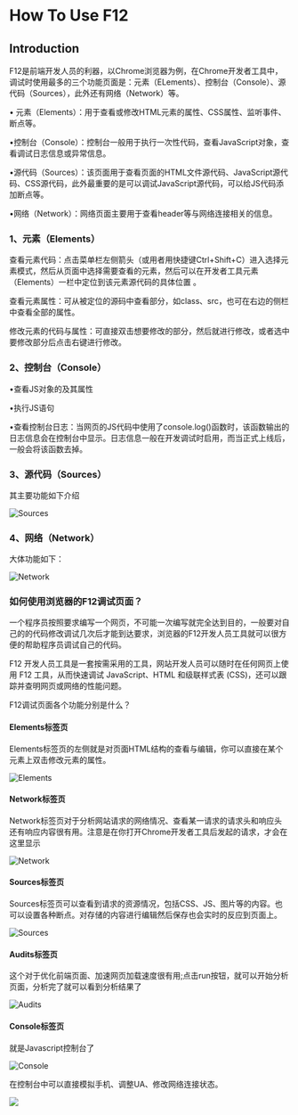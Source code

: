 # How To Use F12
## Introduction

F12是前端开发人员的利器，以Chrome浏览器为例，在Chrome开发者工具中，调试时使用最多的三个功能页面是：元素（ELements）、控制台（Console）、源代码（Sources），此外还有网络（Network）等。

• 元素（Elements）：用于查看或修改HTML元素的属性、CSS属性、监听事件、断点等。

•控制台（Console）：控制台一般用于执行一次性代码，查看JavaScript对象，查看调试日志信息或异常信息。

•源代码（Sources）：该页面用于查看页面的HTML文件源代码、JavaScript源代码、CSS源代码，此外最重要的是可以调试JavaScript源代码，可以给JS代码添加断点等。

•网络（Network）：网络页面主要用于查看header等与网络连接相关的信息。


### 1、元素（Elements）

查看元素代码：点击菜单栏左侧箭头（或用者用快捷键Ctrl+Shift+C）进入选择元素模式，然后从页面中选择需要查看的元素，然后可以在开发者工具元素（Elements）一栏中定位到该元素源代码的具体位置 。

查看元素属性：可从被定位的源码中查看部分，如class、src，也可在右边的侧栏中查看全部的属性。

修改元素的代码与属性：可直接双击想要修改的部分，然后就进行修改，或者选中要修改部分后点击右键进行修改。


### 2、控制台（Console）

•查看JS对象的及其属性

•执行JS语句

•查看控制台日志：当网页的JS代码中使用了console.log()函数时，该函数输出的日志信息会在控制台中显示。日志信息一般在开发调试时启用，而当正式上线后，一般会将该函数去掉。

### 3、源代码（Sources）

其主要功能如下介绍

![Sources](https://img-blog.csdn.net/2018041018293410?watermark/2/text/aHR0cHM6Ly9ibG9nLmNzZG4ubmV0L20wXzM3NzI0MzU2/font/5a6L5L2T/fontsize/400/fill/I0JBQkFCMA==/dissolve/70)

### 4、网络（Network）

大体功能如下：

![Network](https://img-blog.csdn.net/20180410184756216?watermark/2/text/aHR0cHM6Ly9ibG9nLmNzZG4ubmV0L20wXzM3NzI0MzU2/font/5a6L5L2T/fontsize/400/fill/I0JBQkFCMA==/dissolve/70)

 



### 如何使用浏览器的F12调试页面？

一个程序员按照要求编写一个网页，不可能一次编写就完全达到目的，一般要对自己的的代码修改调试几次后才能到达要求，浏览器的F12开发人员工具就可以很方便的帮助程序员调试自己的代码。

F12 开发人员工具是一套按需采用的工具，网站开发人员可以随时在任何网页上使用 F12 工具，从而快速调试 JavaScript、HTML 和级联样式表 (CSS)，还可以跟踪并查明网页或网络的性能问题。

F12调试页面各个功能分别是什么？

#### Elements标签页

Elements标签页的左侧就是对页面HTML结构的查看与编辑，你可以直接在某个元素上双击修改元素的属性。

![Elements](https://img2018.cnblogs.com/blog/1017421/201810/1017421-20181009112204863-862968394.png)

#### Network标签页

Network标签页对于分析网站请求的网络情况、查看某一请求的请求头和响应头还有响应内容很有用。注意是在你打开Chrome开发者工具后发起的请求，才会在这里显示

![Network](https://img2018.cnblogs.com/blog/1017421/201810/1017421-20181009112227978-1348717541.png)

#### Sources标签页

Sources标签页可以查看到请求的资源情况，包括CSS、JS、图片等的内容。也可以设置各种断点。对存储的内容进行编辑然后保存也会实时的反应到页面上。

![Sources](https://img2018.cnblogs.com/blog/1017421/201810/1017421-20181009112236552-1469961277.png)

#### Audits标签页

这个对于优化前端页面、加速网页加载速度很有用;点击run按钮，就可以开始分析页面，分析完了就可以看到分析结果了

![Audits](https://img2018.cnblogs.com/blog/1017421/201810/1017421-20181009112245949-1069130619.png)

#### Console标签页

就是Javascript控制台了

![Console](https://img2018.cnblogs.com/blog/1017421/201810/1017421-20181009112254204-1403249234.png)

在控制台中可以直接模拟手机、调整UA、修改网络连接状态。

![](https://img2018.cnblogs.com/blog/1017421/201810/1017421-20181009112303609-14395621.png)






